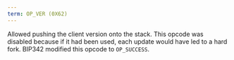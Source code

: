 ```yaml
---
term: OP_VER (0X62)
---
```


Allowed pushing the client version onto the stack. This opcode was disabled because if it had been used, each update would have led to a hard fork. BIP342 modified this opcode to `OP_SUCCESS`.